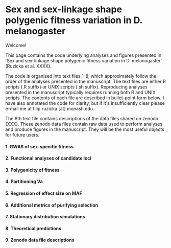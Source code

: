 # Sex and sex-linkage shape polygenic fitness variation in D. melanogaster

Welcome!

This page contains the code underlying analyses and figures presented in 'Sex and sex-linkage shape polygenic fitness variation in D. melanogaster' (Ruzicka et al. XXXX).

The code is organised into text files 1-8, which approximately follow the order of the analyses presented in the manuscript. The text files are either R scripts (.R suffix) or UNIX scripts (.sh suffix). Reproducing analyses presented in the manuscript typically requires running both R and UNIX scripts. The contents of each file are described in bullet-point form below. I have also annotated the code for clarity, but if it's insufficiently clear please e-mail me at filip.ruzicka [at] monash.edu.

The 8th text file contains descriptions of the data files shared on zenodo (XXX). These zenodo data files contain raw data used to perform analyses and produce figures in the manuscript. They will be the most useful objects for future users.

#### 1. GWAS of sex-specific fitness

#### 2. Functional analyses of candidate loci

#### 3. Polygenicity of fitness

#### 4. Partitioning Va

#### 5. Regression of effect size on MAF

#### 6. Additional metrics of purifying selection

#### 7. Stationary distribution simulations

#### 8. Theoretical predictions

#### 9. Zenodo data file descriptions



